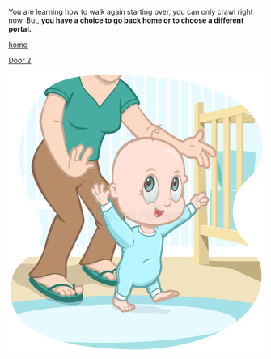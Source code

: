 You are learning how to walk again starting over, you can only crawl right now. But, **you have a choice to go back home or to choose a different portal.**


[home](home.md)


[Door 2](door-2.md)


![hhhh](../baby.png)
